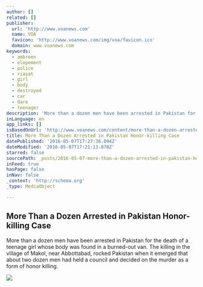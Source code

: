 ```yaml
---
author: []
related: []
publisher:
  url: 'http://www.voanews.com'
  name: VOA
  favicon: 'http://www.voanews.com/img/voa/favicon.ico'
  domain: www.voanews.com
keywords:
  - ambreen
  - elopement
  - police
  - riasat
  - girl
  - body
  - destroyed
  - car
  - dare
  - teenager
description: 'More than a dozen men have been arrested in Pakistan for the death of a teenage girl whose body was found in a burned-out van. The killing in the village of Makol, near Abbottabad, rocked Pakistan when it emerged that about two dozen men had held a council and decided on the murder as a form of honor killing.'
inLanguage: en
app_links: []
isBasedOnUrl: 'http://www.voanews.com/content/more-than-a-dozen-arrested-in-pakistan-honor-killing-case/3319590.html'
title: More Than a Dozen Arrested in Pakistan Honor-killing Case
datePublished: '2016-05-07T17:27:36.094Z'
dateModified: '2016-05-07T17:21:13.870Z'
starred: false
sourcePath: _posts/2016-05-07-more-than-a-dozen-arrested-in-pakistan-honor-killing-case.md
inFeed: true
hasPage: false
inNav: false
_context: 'http://schema.org'
_type: MediaObject

---
```

<article style=""><h1>More Than a Dozen Arrested in Pakistan Honor-killing Case</h1><p>More than a dozen men have been arrested in Pakistan for the death of a teenage girl whose body was found in a burned-out van. The killing in the village of Makol, near Abbottabad, rocked Pakistan when it emerged that about two dozen men had held a council and decided on the murder as a form of honor killing.</p><img src="http://gdb.voanews.com/63B3FBBF-030F-4C40-A3ED-AEFE1EBD3A3C_cx0_cy2_cw0_mw1024_mh1024_s.jpg" /></article>